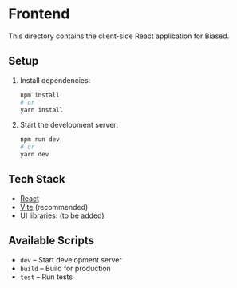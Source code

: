 # Frontend

This directory contains the client-side React application for Biased.

## Setup

1. Install dependencies:
   ```sh
   npm install
   # or
   yarn install
   ```
2. Start the development server:
   ```sh
   npm run dev
   # or
   yarn dev
   ```

## Tech Stack
- [React](https://react.dev/)
- [Vite](https://vitejs.dev/) (recommended)
- UI libraries: (to be added)

## Available Scripts
- `dev` – Start development server
- `build` – Build for production
- `test` – Run tests
